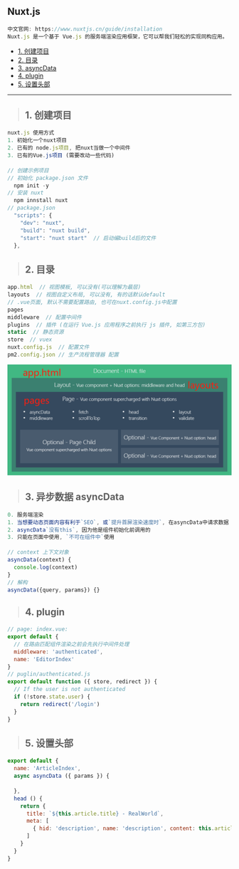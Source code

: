 ## Nuxt.js
```js
中文官网: https://www.nuxtjs.cn/guide/installation
Nuxt.js 是一个基于 Vue.js 的服务端渲染应用框架，它可以帮我们轻松的实现同构应用。
```
- [1. 创建项目](#1)
- [2. 目录](#2)
- [3. asyncData](#3)
- [4. plugin](#4)
- [5. 设置头部](#5)

--------

><h2 id='1'>1. 创建项目</h2>
```js
nuxt.js 使用方式
1. 初始化一个nuxt项目
2. 已有的 node.js项目, 把nuxt当做一个中间件
3. 已有的Vue.js项目 (需要改动一些代码)

// 创建示例项目 
// 初始化 package.json 文件 
  npm init -y 
// 安装 nuxt 
  npm innstall nuxt
// package.json
  "scripts": {
    "dev": "nuxt",  
    "build": "nuxt build",
    "start": "nuxt start"  // 启动编build后的文件
  },
```

><h2 id='2'>2. 目录</h2>
```js
app.html  // 视图模板, 可以没有(可以理解为最层)
layouts  // 视图自定义布局, 可以没有, 有的话默认default
// .vue页面, 默认不需要配置路由, 也可在nuxt.config.js中配置
pages  
middleware  // 配置中间件
plugins  // 插件 (在运行 Vue.js 应用程序之前执行 js 插件, 如第三方包)
static  // 静态资源
store  // vuex
nuxt.config.js  // 配置文件
pm2.config.json // 生产流程管理器 配置
```
<img src='./img/nuxtjs-view.jpg'>

><h2 id='3'>3. 异步数据 asyncData</h2>
```js
0. 服务端渲染
1. 当想要动态页面内容有利于`SEO`, 或`提升首屏渲染速度时`, 在asyncData中请求数据
2. asyncData`没有this`, 因为他是组件初始化前调用的
3. 只能在页面中使用, `不可在组件中`使用

// context 上下文对象
asyncData(context) {
  console.log(context)
}
// 解构
asyncData({query, params}) {}
```

><h2 id='4'>4. plugin</h2>
```js
// page: index.vue:
export default {
  // 在路由匹配组件渲染之前会先执行中间件处理
  middleware: 'authenticated',
  name: 'EditorIndex'
}
// puglin/authenticated.js
export default function ({ store, redirect }) {
  // If the user is not authenticated
  if (!store.state.user) {
    return redirect('/login')
  }
}
```
><h2 id='5'>5. 设置头部</h2>
```js
export default {
  name: 'ArticleIndex',
  async asyncData ({ params }) {

  },
  head () {
    return {
      title: `${this.article.title} - RealWorld`,
      meta: [
        { hid: 'description', name: 'description', content: this.article.description }
      ]
    }
  }
}
```